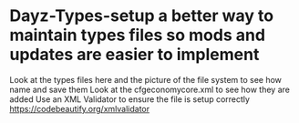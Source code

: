 # Dayz-Types-setup a better way to maintain types files so mods and updates are easier to implement
Look at the types files here and the picture of the file system to see how name and save them
Look at the cfgeconomycore.xml to see how they are added 
Use an XML Validator to ensure the file is setup correctly 
https://codebeautify.org/xmlvalidator
